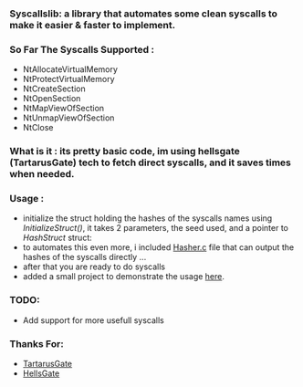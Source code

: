 ### Syscallslib: a library that automates some clean syscalls to make it easier & faster to implement.

### So Far The Syscalls Supported :
- NtAllocateVirtualMemory
- NtProtectVirtualMemory
- NtCreateSection
- NtOpenSection
- NtMapViewOfSection
- NtUnmapViewOfSection
- NtClose


### What is it : its pretty basic code, im using hellsgate (TartarusGate) tech to fetch direct syscalls, and it saves times when needed.

### Usage :
- initialize the struct holding the hashes of the syscalls names using *InitializeStruct()*, it takes 2 parameters, the seed used, and a pointer to *HashStruct* struct:
- to automates this even more, i included [Hasher.c](https://github.com/ORCx41/Syscallslib/blob/main/Hasher/Hasher.c) file that can output the hashes of the syscalls directly ...
- after that you are ready to do syscalls
- added a small project to demonstrate the usage [here](https://github.com/ORCx41/Syscallslib/tree/main/Test).


### TODO:
- Add support for more usefull syscalls


### Thanks For:
- [TartarusGate](https://github.com/trickster0/TartarusGate)
- [HellsGate](https://github.com/am0nsec/HellsGate)
